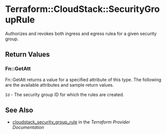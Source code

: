 # Terraform::CloudStack::SecurityGroupRule

Authorizes and revokes both ingress and egress rulea for a given security group.

## Return Values

### Fn::GetAtt

Fn::GetAtt returns a value for a specified attribute of this type. The following are the available attributes and sample return values.

`Id` - The security group ID for which the rules are created.

## See Also

* [cloudstack_security_group_rule](https://www.terraform.io/docs/providers/cloudstack/r/security_group_rule.html) in the _Terraform Provider Documentation_